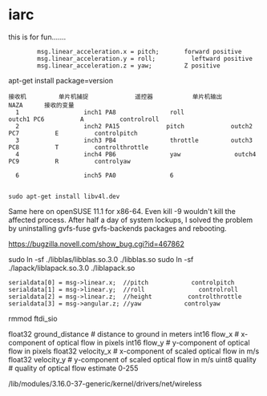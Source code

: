 # iarc
this is for fun.......
 
            msg.linear_acceleration.x = pitch;       forward positive 
            msg.linear_acceleration.y = roll;          leftward positive
            msg.linear_acceleration.z = yaw;         Z positive

apt-get install package=version
   
    接收机         单片机捕捉             遥控器           单片机输出       NAZA      接收的变量      
      1                  inch1 PA8               roll                outch1 PC6          A          controlroll 
      2                  inch2 PA15             pitch             outch2 PC7          E          controlpitch  
      3                  inch3 PB4               throttle         outch3 PC8          T          controlthrottle
      4                  inch4 PB6               yaw               outch4 PC9          R          controlyaw

      6                  inch5 PA0               6


    sudo apt-get install libv4l.dev

Same here on openSUSE 11.1 for x86-64. Even kill -9 wouldn't kill the affected process. After half a day of system lockups, I solved the problem by uninstalling gvfs-fuse gvfs-backends packages and rebooting.

https://bugzilla.novell.com/show_bug.cgi?id=467862

sudo ln -sf ./libblas/libblas.so.3.0 ./libblas.so
sudo ln -sf ./lapack/liblapack.so.3.0 ./liblapack.so
 
    serialdata[0] = msg->linear.x;  //pitch            controlpitch         
    serialdata[1] = msg->linear.y;  //roll               controlroll     
    serialdata[2] = msg->linear.z;  //height          controlthrottle
    serialdata[3] = msg->angular.z; //yaw            controlyaw

    
rmmod ftdi_sio 

float32 ground_distance  # distance to ground in meters
int16   flow_x           # x-component of optical flow in pixels
int16   flow_y           # y-component of optical flow in pixels
float32 velocity_x       # x-component of scaled optical flow in m/s
float32 velocity_y       # y-component of scaled optical flow in m/s
uint8   quality          # quality of optical flow estimate   0-255

/lib/modules/3.16.0-37-generic/kernel/drivers/net/wireless
